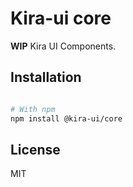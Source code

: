 # Kira-ui core

**WIP**
Kira UI Components.

## Installation

```sh

# With npm
npm install @kira-ui/core

```

## License

MIT
